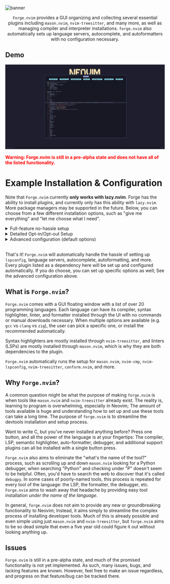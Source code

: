 ![banner](./docs/forge-banner.png)

<center>

`Forge.nvim` provides a GUI organizing and collecting several essential plugins including `mason.nvim`, `nvim-treesitter`, and many more, as well as managing compiler and interpreter installations. `forge.nvim` also automatically sets up language servers, autocomplete, and autoformatters with no configuration necessary.

</center>

## Demo

![demo](./docs/demo.png)

<span style="color: red">**Warning: Forge.nvim is still in a pre-alpha state and does not have all of the listed functionality.**</span>

# Example Installation & Configuration

Note that `Forge.nvim` currently **only works with lazy.nvim**. Forge has the ability to install plugins, and currently only has this ability with `lazy.nvim`. More package managers may be supported in the future. Below, you can choose from a few different installation options, such as "give me everything" and "let me choose what I need".

<details>
<summary>Full-feature no-hassle setup</summary>

```lua
{
    dir = "vi013t/forge.nvim",
    dependencies = {
        "nvim-treesitter/nvim-treesitter", 
        "williamboman/mason.nvim", 
        "neovim/nvim-lspconfig", 
        "williamboman/mason-lspconfig.nvim", 
        "hrsh7th/nvim-cmp",      
        "hrsh7th/cmp-nvim-lsp",  
        "hrsh7th/cmp-cmdline",   
        "hrsh7th/cmp-buffer",    
        "hrsh7th/cmp-path",      
        "onsails/lspkind.nvim",  
        "stevearc/conform.nvim", 
        "L3MON4D3/LuaSnip",      
        "j-hui/fidget.nvim",     
        "folke/lazydev.nvim",    
        "soulis-1256/eagle.nvim" 
    },
    opts = {},
}
```
</details>

<details>
<summary>Detailed Opt-in/Opt-out Setup</summary>

```lua
{
    dir = "vi013t/forge.nvim",
    dependencies = {

        -- REQUIRED
        "nvim-treesitter/nvim-treesitter", -- Semantic highlighter
        "williamboman/mason.nvim", -- LSP Installer
        "neovim/nvim-lspconfig", -- LSP Configuration
        "williamboman/mason-lspconfig.nvim", -- LSP Configuration for Mason
        "stevearc/conform.nvim", -- Autoformatter

        -- OPTIONAL
        "hrsh7th/nvim-cmp",      -- Autocomplete
        "hrsh7th/cmp-nvim-lsp",  -- LSP integration with autocomplete
        "hrsh7th/cmp-cmdline",   -- Autocomplete in command line
        "hrsh7th/cmp-buffer",    -- Autocomplete for the buffer
        "hrsh7th/cmp-path",      -- Autocomplete for file paths
        "onsails/lspkind.nvim",  -- Icons in autocomplete
        "L3MON4D3/LuaSnip",      -- Snippets
        "j-hui/fidget.nvim",     -- LSP progress updates
        "folke/lazydev.nvim",    -- Lua development tools
        "soulis-1256/eagle.nvim" -- LSP popups on mouse hovering
    },
    opts = {},
}
```
</details>

<details>
	<summary>Advanced configuration (default options)</summary>

```lua
{
    "neph-iap/forge.nvim",
    dependencies = {

        -- REQUIRED
        "nvim-treesitter/nvim-treesitter", -- Semantic highlighter
        "williamboman/mason.nvim", -- LSP Installer
        "neovim/nvim-lspconfig", -- LSP Configuration
        "williamboman/mason-lspconfig.nvim", -- LSP Configuration for Mason
        "stevearc/conform.nvim", -- Autoformatter

        -- OPTIONAL
        "hrsh7th/nvim-cmp",      -- Autocomplete
        "hrsh7th/cmp-nvim-lsp",  -- LSP integration with autocomplete
        "hrsh7th/cmp-cmdline",   -- Autocomplete in command line
        "hrsh7th/cmp-buffer",    -- Autocomplete for the buffer
        "hrsh7th/cmp-path",      -- Autocomplete for file paths
        "onsails/lspkind.nvim",  -- Icons in autocomplete
        "L3MON4D3/LuaSnip",      -- Snippets
        "j-hui/fidget.nvim",     -- LSP progress updates
        "folke/lazydev.nvim",    -- Lua development tools
        "soulis-1256/eagle.nvim" -- LSP popups on mouse hovering
    },
    opts = {
		developer_mode = false, -- Print debug messages
		lockfile = vim.fn.stdpath("data") .. "/forge.lock", -- The path to the file which saves what you have installed, so that we don't need to check every time.
		format_on_save = true, -- Autoformat buffers on save

		-- UI --
		ui = {
			mappings = {
				q = "close_window",
				e = "expand",
				j = "move_cursor_down",
				k = "move_cursor_up",
				gg = "set_cursor_to_top",
				G = "set_cursor_to_bottom",
				i = "toggle_install",
				u = "toggle_install",
				r = "refresh",
				o = "open_options",
				["<C-d>"] = "do_nothing",
				["<CR>"] = "move_cursor_down",
				["<Up>"] = "move_cursor_up",
				["<Down>"] = "move_cursor_down",
			},
			symbols = {
				right_arrow = "▸",
				down_arrow = "▾",
				progress_icons = {
					{ "" },
					{ "", "" },
					{ "", "", "" },
					{ "", "", "", "" },
					{ "", "", "", "", "" },
					{ "", "", "", "", "", "" },
				},
			},
			colors = {
				progress_colors = {
					{ "#FF0000" }, -- Language has no tools available
					{ "#FF0000", "#00FF00" }, -- Language has 1 tool available
					{ "#FF0000", "#FFFF00", "#00FF00" }, -- Language has 2 tools available
					{ "#FF0000", "#FFAA00", "#BBFF00", "#00FF00" }, -- Language has 3 tools available
					{ "#FF0000", "#FF8800", "#FFFF00", "#BBFF00", "#00FF00" }, -- Language has 5 tools available
					{ "#FF0000", "#FF6600", "#FFAA00", "#FFFF00", "#BBFF00", "#00FF00" },
				},
			},
		},

		-- LSP --
		lsp = {
			icons = {
				Error = " ",
				Warn = " ",
				Hint = " ",
				Info = " ",
			},
			diagnostics = {
				underline = true,
				update_in_insert = false,
				virtual_text = {
					spacing = 4,
					source = "if_many",
				},
				severity_sort = true,
			},
			inlay_hints = {
				enabled = true,
			},
			capabilities = {},
			format = {
				formatting_options = nil,
				timeout_ms = nil,
			},

			-- Language Servers
			servers = {

				-- Lua
				lua_ls = {
					settings = {
						Lua = {
							workspace = {
								checkThirdParty = false,
							},
							completion = {
								callSnippet = "Replace",
							},
						},
					},
				},

				-- C#
				omnisharp_mono = {
					cmd = {
						vim.fn.stdpath("data") .. "/mason/bin/omnisharp-mono",
						"--assembly-loader=strict",
					},
					use_mono = true,
				},
			},

			setup = {},
		},

		-- Autocomplete options
		autocomplete = {
			format = {
				mode = "symbol_text",
				symbol_map = {
					Text = "",
					Method = "∷",
					Function = "λ",
					Constructor = "",
					Field = "",
					Variable = "󰫧",
					Class = "",
					Interface = "",
					Module = "",
					Property = "∷",
					Unit = "",
					Value = "",
					Enum = "",
					Keyword = "",
					Snippet = "➡️",
					Color = "",
					File = "",
					Reference = "&",
					Folder = "",
					EnumMember = "",
					Constant = "𝛫",
					Struct = "",
					Event = "",
					Operator = "",
					TypeParameter = "",
				},
			},
		},

	},
}
```

</details>

<br/>

That's it! `Forge.nvim` will automatically handle the hassle of setting up `lspconfig`, language servers, autocomplete, autoformatting, and more. Every plugin listed as a dependency here will be set up and configured automatically. If you do choose, you can set up specific options as well; See the advanced configuration above.

## What is `Forge.nvim`?

`Forge.nvim` comes with a GUI floating window with a list of over 20 programming languages. Each language can have its compiler, syntax highlighter, linter, and formatter installed through the UI with no commands or manual downloads necessary. When multiple options are available (e.g. `gcc` vs `clang` vs `zig`), the user can pick a specific one, or install the recommended automatically.

Syntax highlighters are mostly installed through `nvim-treesitter`, and linters (LSPs) are mostly installed through `mason.nvim`, which is why they are both dependencies to the plugin.

`Forge.nvim` automatically runs the setup for `mason.nvim`, `nvim-cmp`, `nvim-lspconfig`, `nvim-treesitter`, `conform.nvim`, and more.

## Why `Forge.nvim`?

A common question might be what the purpose of making `forge.nvim` is when tools like `mason.nvim` and `nvim-treesitter` already exist. The reality is, learning to program is overwhelming, especially in Neovim; The amount of tools available is huge and understanding how to set up and use these tools can take a long time. The purpose of `forge.nvim` is to streamline the devtools installation and setup process. 

Want to write C, but you've never installed anything before? Press one button, and all the power of the language is at your fingertips: The compiler, LSP, semantic highlighter, auto-formatter, debugger, and additional support plugins can all be installed with a single button press. 

`Forge.nvim` also aims to eliminate the "what's the name of the tool?" process, such as scrolling up and down `mason.nvim` looking for a Python debugger, when searching "Python" and checking under "P" doesn't seem to be helpful. Often, you'd have to search the web to discover that it's called `debugpy`. In some cases of poorly-named tools, this process is repeated for every tool of the language: the LSP, the formatter, the debugger, etc. `Forge.nvim` aims to wash away that headache by providing easy tool installation *under the name of the language*. 

In general, `forge.nvim` does not aim to provide any new or groundbreaking functionality to Neovim; Instead, it aims simply to streamline the complex process of installing developer tools. Much of this is already possible and even simple using just `mason.nvim` and `nvim-treesitter`, but `forge.nvim` aims to be so dead simple that even a five year old could figure it out without looking anything up.

## Issues

`Forge.nvim` is still in a pre-alpha state, and much of the promised functionality is not yet implemented. As such, many issues, bugs, and lacking features are known. However, feel free to make an issue regardless, and progress on that feature/bug can be tracked there.

